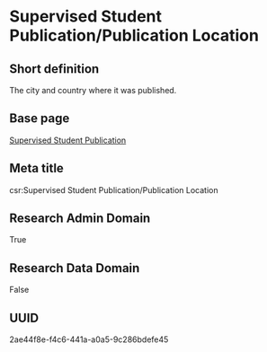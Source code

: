 # Supervised Student Publication/Publication Location
## Short definition
The city and country where it was published.
## Base page
[Supervised Student Publication](../../Objects/Supervised%20Student%20Publication.md)
## Meta title
csr:Supervised Student Publication/Publication Location
## Research Admin Domain
True
## Research Data Domain
False
## UUID
2ae44f8e-f4c6-441a-a0a5-9c286bdefe45
